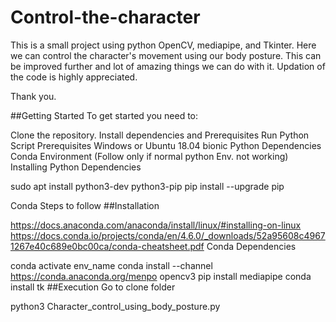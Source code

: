 # Control-the-character

This is a small project using python OpenCV, mediapipe, and Tkinter. Here we can control the character's movement using our body posture. This can be improved further and lot of amazing things we can do with it. Updation of the code is highly appreciated.

Thank you.

##Getting Started
To get started you need to:

Clone the repository.
Install dependencies and Prerequisites
Run Python Script
Prerequisites
Windows or Ubuntu 18.04 bionic
Python Dependencies
Conda Environment (Follow only if normal python Env. not working)
Installing
Python Dependencies

sudo apt install python3-dev python3-pip
pip install --upgrade pip

Conda Steps to follow
##Installation

https://docs.anaconda.com/anaconda/install/linux/#installing-on-linux
https://docs.conda.io/projects/conda/en/4.6.0/_downloads/52a95608c49671267e40c689e0bc00ca/conda-cheatsheet.pdf
Conda Dependencies

conda activate env_name
conda install --channel https://conda.anaconda.org/menpo opencv3 
pip install mediapipe 
conda install tk 
##Execution
Go to clone folder

python3 Character_control_using_body_posture.py
